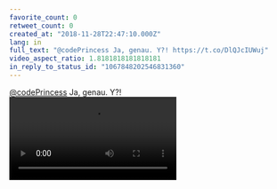 ```yaml
---
favorite_count: 0
retweet_count: 0
created_at: "2018-11-28T22:47:10.000Z"
lang: in
full_text: "@codePrincess Ja, genau. Y?! https://t.co/DlQJcIUWuj"
video_aspect_ratio: 1.8181818181818181
in_reply_to_status_id: "1067848202546831360"
---
```


[@codePrincess](https://twitter.com/codePrincess) Ja, genau. Y?!
![Embedded Video](https://twitter-media-coderbyheart.s3.eu-north-1.amazonaws.com/1067912814407401474-DtH9CeiX4AANuD3.mp4)
